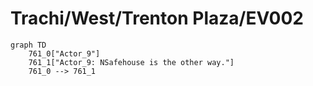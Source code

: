 # Trachi/West/Trenton Plaza/EV002


```mermaid
graph TD
    761_0["Actor_9"]
    761_1["Actor_9: NSafehouse is the other way."]
    761_0 --> 761_1
```